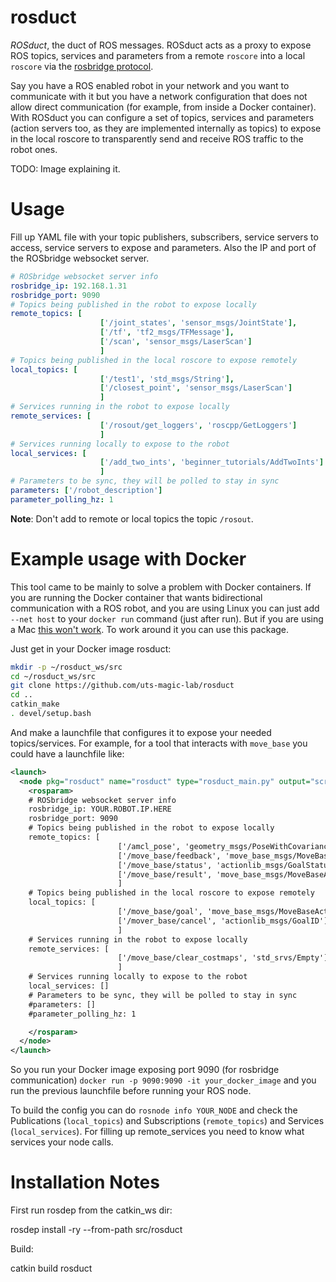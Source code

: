 # rosduct

*ROSduct*, the duct of ROS messages. ROSduct acts as a proxy to expose ROS topics, services and parameters from a remote `roscore` into a local `roscore` via the [rosbridge protocol](https://github.com/RobotWebTools/rosbridge_suite/blob/develop/ROSBRIDGE_PROTOCOL.md).

Say you have a ROS enabled robot in your network and you want to communicate with it but you have a network configuration that does not allow direct communication (for example, from inside a Docker container). With ROSduct you can configure a set of topics, services and parameters (action servers too, as they are implemented internally as topics) to expose in the local roscore to transparently send and receive ROS traffic to the robot ones.

TODO: Image explaining it.

# Usage
Fill up YAML file with your topic publishers, subscribers, service servers to access, service servers to expose and parameters. Also the IP and port of the ROSbridge websocket server.

```yaml
# ROSbridge websocket server info
rosbridge_ip: 192.168.1.31
rosbridge_port: 9090
# Topics being published in the robot to expose locally
remote_topics: [
                    ['/joint_states', 'sensor_msgs/JointState'], 
                    ['/tf', 'tf2_msgs/TFMessage'],
                    ['/scan', 'sensor_msgs/LaserScan']
                    ]
# Topics being published in the local roscore to expose remotely
local_topics: [
                    ['/test1', 'std_msgs/String'],
                    ['/closest_point', 'sensor_msgs/LaserScan']
                    ]
# Services running in the robot to expose locally
remote_services: [
                    ['/rosout/get_loggers', 'roscpp/GetLoggers']
                    ]
# Services running locally to expose to the robot
local_services: [
                    ['/add_two_ints', 'beginner_tutorials/AddTwoInts']
                    ]
# Parameters to be sync, they will be polled to stay in sync
parameters: ['/robot_description']
parameter_polling_hz: 1
```

**Note**: Don't add to remote or local topics the topic `/rosout`.

# Example usage with Docker
This tool came to be mainly to solve a problem with Docker containers. If you are running the Docker container that wants bidirectional communication with a ROS robot, and you are using Linux you can just add `--net host` to your `docker run` command (just after run). But if you are using a Mac [this won't work](https://github.com/docker/for-mac/issues/68). To work around it you can use this package.

Just get in your Docker image rosduct:

```bash
mkdir -p ~/rosduct_ws/src
cd ~/rosduct_ws/src
git clone https://github.com/uts-magic-lab/rosduct
cd ..
catkin_make
. devel/setup.bash
```

And make a launchfile that configures it to expose your needed topics/services. For example, for a tool that interacts with `move_base` you could have a launchfile like:

```xml
<launch>
  <node pkg="rosduct" name="rosduct" type="rosduct_main.py" output="screen">
    <rosparam>
    # ROSbridge websocket server info
    rosbridge_ip: YOUR.ROBOT.IP.HERE
    rosbridge_port: 9090
    # Topics being published in the robot to expose locally
    remote_topics: [
                        ['/amcl_pose', 'geometry_msgs/PoseWithCovarianceStamped'], 
                        ['/move_base/feedback', 'move_base_msgs/MoveBaseActionFeedback'],
                        ['/move_base/status', 'actionlib_msgs/GoalStatusArray'],
                        ['/move_base/result', 'move_base_msgs/MoveBaseActionResult'],
                        ]
    # Topics being published in the local roscore to expose remotely
    local_topics: [
                        ['/move_base/goal', 'move_base_msgs/MoveBaseActionGoal'],
                        ['/mover_base/cancel', 'actionlib_msgs/GoalID']
                        ]
    # Services running in the robot to expose locally
    remote_services: [
                        ['/move_base/clear_costmaps', 'std_srvs/Empty']
                        ]
    # Services running locally to expose to the robot
    local_services: []
    # Parameters to be sync, they will be polled to stay in sync
    #parameters: []
    #parameter_polling_hz: 1

    </rosparam>
  </node>
</launch>
```

So you run your Docker image exposing port 9090 (for rosbridge communication) `docker run -p 9090:9090 -it your_docker_image` and you run the previous launchfile before running your ROS node.

To build the config you can do `rosnode info YOUR_NODE` and check the Publications (`local_topics`) and Subscriptions (`remote_topics`) and Services (`local_services`). For filling up remote_services you need to know what services your node calls.

# Installation Notes

First run rosdep from the catkin_ws dir:

  rosdep install -ry --from-path src/rosduct


Build:

  catkin build rosduct